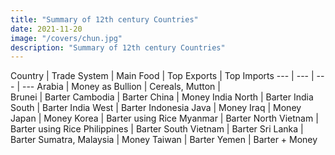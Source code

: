```yaml
---
title: "Summary of 12th century Countries"
date: 2021-11-20
image: "/covers/chun.jpg"
description: "Summary of 12th century Countries"
---
```



Country | Trade System | Main Food | Top Exports | Top Imports
--- | --- | --- | ---
Arabia | Money as Bullion | Cereals, Mutton |  
Brunei | Barter
Cambodia | Barter
China | Money
India North | Barter
India South | Barter
India West | Barter
Indonesia Java | Money
Iraq | Money
Japan | Money
Korea | Barter using Rice
Myanmar | Barter
North Vietnam | Barter using Rice
Philippines | Barter
South Vietnam | Barter 
Sri Lanka | Barter
Sumatra, Malaysia | Money
Taiwan | Barter
Yemen | Barter + Money

